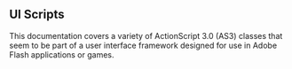 ## UI Scripts
This documentation covers a variety of ActionScript 3.0 (AS3) classes that seem to be part of a user interface framework designed for use in Adobe Flash applications or games.
